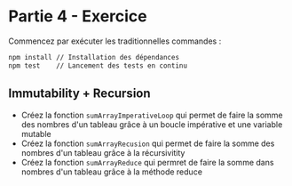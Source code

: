 # Partie 4 - Exercice

Commencez par exécuter les traditionnelles commandes :

```bash
npm install // Installation des dépendances
npm test    // Lancement des tests en continu
```

## Immutability + Recursion    

- Créez la fonction `sumArrayImperativeLoop` qui permet de faire la somme des nombres d'un tableau grâce à un boucle impérative et une variable mutable
- Créez la fonction `sumArrayRecusion` qui permet de faire la somme des nombres d'un tableau grâce à la récursivitity
- Créez la fonction `sumArrayReduce` qui permret de faire la somme dans nombres d'un tableau grâce à la méthode reduce
